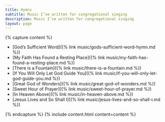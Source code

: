 ```yaml
---
title: Hymns
subtitle: Music I’ve written for congregational singing
description: Music I’ve written for congregational singing
layout: page
---
```


{% capture content %}
* [God’s Sufficient Word]({% link music/gods-sufficient-word-hymn.md %})
* [My Faith Has Found a Resting Place]({% link music/my-faith-has-found-a-resting-place.md %})
* [There is a Fountain]({% link music/there-is-a-fountain.md %})
* [If You Will Only Let God Guide You]({% link music/if-you-will-only-let-god-guide-you.md %})
* [Great God of Wonders]({% link music/great-god-of-wonders.md %})
* [Sweet Hour of Prayer]({% link music/sweet-hour-of-prayer.md %})
* [In Heaven Above]({% link music/in-heaven-above.md %})
* [Jesus Lives and So Shall I]({% link music/jesus-lives-and-so-shall-i.md %})

{% endcapture %}
{% include content.html content=content %}